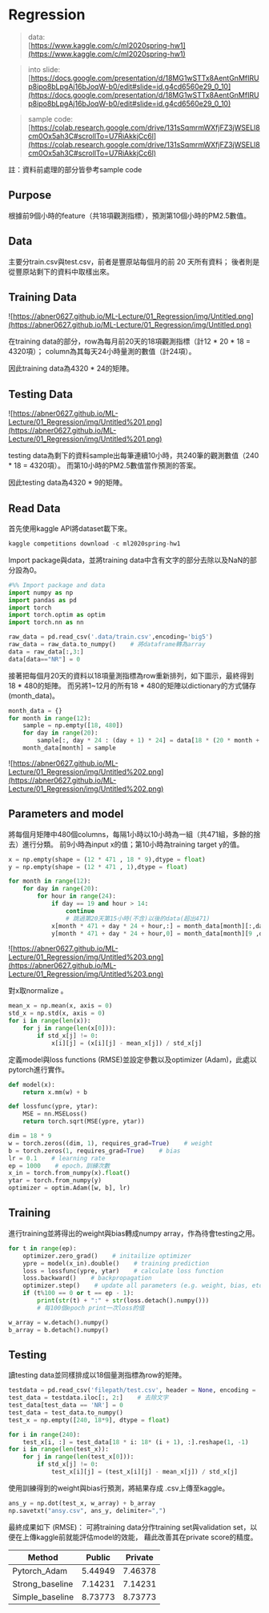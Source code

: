 # Regression

> data:  
[https://www.kaggle.com/c/ml2020spring-hw1](https://www.kaggle.com/c/ml2020spring-hw1)

> into slide:  
[https://docs.google.com/presentation/d/18MG1wSTTx8AentGnMfIRUp8ipo8bLpgAj16bJoqW-b0/edit#slide=id.g4cd6560e29_0_10](https://docs.google.com/presentation/d/18MG1wSTTx8AentGnMfIRUp8ipo8bLpgAj16bJoqW-b0/edit#slide=id.g4cd6560e29_0_10)

> sample code:  
[https://colab.research.google.com/drive/131sSqmrmWXfjFZ3jWSELl8cm0Ox5ah3C#scrollTo=U7RiAkkjCc6l](https://colab.research.google.com/drive/131sSqmrmWXfjFZ3jWSELl8cm0Ox5ah3C#scrollTo=U7RiAkkjCc6l)

註：資料前處理的部分皆參考sample code

## Purpose

根據前9個小時的feature（共18項觀測指標），預測第10個小時的PM2.5數值。

## Data

主要分train.csv與test.csv，前者是豐原站每個月的前 20 天所有資料；
後者則是從豐原站剩下的資料中取樣出來。

## Training Data

![https://abner0627.github.io/ML-Lecture/01_Regression/img/Untitled.png](https://abner0627.github.io/ML-Lecture/01_Regression/img/Untitled.png)

在training data的部分，row為每月前20天的18項觀測指標（計12 * 20 * 18 = 4320項）；
column為其每天24小時量測的數值（計24項）。

因此training data為4320 * 24的矩陣。

## Testing Data

![https://abner0627.github.io/ML-Lecture/01_Regression/img/Untitled%201.png](https://abner0627.github.io/ML-Lecture/01_Regression/img/Untitled%201.png)

testing data為剩下的資料sample出每筆連續10小時，共240筆的觀測數值（240 * 18 = 4320項）。
而第10小時的PM2.5數值當作預測的答案。

因此testing data為4320 * 9的矩陣。

## Read Data

首先使用kaggle API將dataset載下來。

```jsx
kaggle competitions download -c ml2020spring-hw1
```

Import package與data，並將training data中含有文字的部分去除以及NaN的部分設為0。

```python
#%% Import package and data
import numpy as np
import pandas as pd
import torch
import torch.optim as optim
import torch.nn as nn

raw_data = pd.read_csv('.data/train.csv',encoding='big5')
raw_data = raw_data.to_numpy()    # 將dataframe轉為array
data = raw_data[:,3:]
data[data=="NR"] = 0
```

接著把每個月20天的資料以18項量測指標為row重新排列，如下圖示，最終得到18 * 480的矩陣。
而另將1~12月的所有18 * 480的矩陣以dictionary的方式儲存 (month_data)。

```python
month_data = {}
for month in range(12):
    sample = np.empty([18, 480])
    for day in range(20):
        sample[:, day * 24 : (day + 1) * 24] = data[18 * (20 * month + day) : 18 * (20 * month + day + 1), :]
    month_data[month] = sample
```

![https://abner0627.github.io/ML-Lecture/01_Regression/img/Untitled%202.png](https://abner0627.github.io/ML-Lecture/01_Regression/img/Untitled%202.png)

## Parameters and model

將每個月矩陣中480個columns，每隔1小時以10小時為一組（共471組，多餘的捨去）進行分類。
前9小時為input x的值；第10小時為training target y的值。

```python
x = np.empty(shape = (12 * 471 , 18 * 9),dtype = float)
y = np.empty(shape = (12 * 471 , 1),dtype = float)

for month in range(12): 
    for day in range(20): 
        for hour in range(24):   
            if day == 19 and hour > 14:
                continue
                # 跳過第20天第15小時(不含)以後的data(超出471)
            x[month * 471 + day * 24 + hour,:] = month_data[month][:,day * 24 + hour : day * 24 + hour + 9].reshape(1,-1)
            y[month * 471 + day * 24 + hour,0] = month_data[month][9 ,day * 24 + hour + 9]
```

![https://abner0627.github.io/ML-Lecture/01_Regression/img/Untitled%203.png](https://abner0627.github.io/ML-Lecture/01_Regression/img/Untitled%203.png)

對x取normalize 。

```python
mean_x = np.mean(x, axis = 0)
std_x = np.std(x, axis = 0)
for i in range(len(x)):
    for j in range(len(x[0])):
        if std_x[j] != 0:
            x[i][j] = (x[i][j] - mean_x[j]) / std_x[j]
```

定義model與loss functions (RMSE)並設定參數以及optimizer (Adam)，此處以pytorch進行實作。

```python
def model(x):
    return x.mm(w) + b

def lossfunc(ypre, ytar):
    MSE = nn.MSELoss()
    return torch.sqrt(MSE(ypre, ytar))

dim = 18 * 9
w = torch.zeros((dim, 1), requires_grad=True)    # weight
b = torch.zeros(1, requires_grad=True)    # bias
lr = 0.1    # learning rate
ep = 1000    # epoch，訓練次數
x_in = torch.from_numpy(x).float()
ytar = torch.from_numpy(y)
optimizer = optim.Adam([w, b], lr)
```

## Training

進行training並將得出的weight與bias轉成numpy array，作為待會testing之用。

```python
for t in range(ep):
    optimizer.zero_grad()    # initailize optimizer
    ypre = model(x_in).double()    # training prediction
    loss = lossfunc(ypre, ytar)    # calculate loss function
    loss.backward()    # backpropagation
    optimizer.step()    # update all parameters (e.g. weight, bias, etc.)
    if (t%100 == 0 or t == ep - 1):
        print(str(t) + ":" + str(loss.detach().numpy()))
		# 每100個epoch print一次loss的值

w_array = w.detach().numpy()
b_array = b.detach().numpy()
```

## Testing

讀testing data並同樣排成以18個量測指標為row的矩陣。

```python
testdata = pd.read_csv('filepath/test.csv', header = None, encoding = 'big5')
test_data = testdata.iloc[:, 2:]    # 去除文字
test_data[test_data == 'NR'] = 0
test_data = test_data.to_numpy()
test_x = np.empty([240, 18*9], dtype = float)

for i in range(240):
    test_x[i, :] = test_data[18 * i: 18* (i + 1), :].reshape(1, -1)
for i in range(len(test_x)):
    for j in range(len(test_x[0])):
        if std_x[j] != 0:
            test_x[i][j] = (test_x[i][j] - mean_x[j]) / std_x[j]
```

使用訓練得到的weight與bias行預測，將結果存成 .csv上傳至kaggle。

```python
ans_y = np.dot(test_x, w_array) + b_array
np.savetxt("ansy.csv", ans_y, delimiter=",")
```

最終成果如下 (RMSE)：
可將training data分作training set與validation set，以便在上傳kaggle前就能評估model的效能，
藉此改善其在private score的精度。  

| Method          | Public  | Private |
|-----------------|---------|---------|
| Pytorch_Adam    | 5.44949 | 7.46378 |
| Strong_baseline | 7.14231 | 7.14231 |
| Simple_baseline | 8.73773 | 8.73773 |
